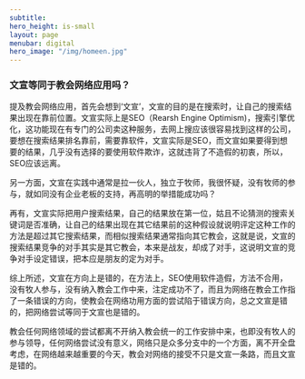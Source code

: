 ```yaml
---
subtitle: 
hero_height: is-small
layout: page
menubar: digital
hero_image: "/img/homeen.jpg"
---
```


### 文宣等同于教会网络应用吗？

提及教会网络应用，首先会想到‘文宣’，文宣的目的是在搜索时，让自己的搜索结果出现在靠前位置。文宣实际上是SEO（Rearsh Engine Optimism)，搜索引擎优化，这功能现在有专门的公司卖这种服务，去网上搜应该很容易找到这样的公司，要想在搜索结果排名靠前，需要靠软件，文宣实际是SEO，而文宣如果要得到想要的结果，几乎没有选择的要使用软件欺诈，这就违背了不造假的初衷，所以，SEO应该远离。

另一方面，文宣在实践中通常是拉一伙人，独立于牧师，我很怀疑，没有牧师的参与，就如同没有企业老板的支持，再高明的举措能成功吗？

再有，文宣实际把用户搜索结果，自己的结果放在第一位，姑且不论猜测的搜索关键词是否准确，让自己的结果出现在其它结果前的这种假设就说明评定这种工作的方法是超过其它搜索结果，而相似搜索结果通常指向其它教会，这就是说，文宣的搜索结果竞争的对手其实是其它教会，本来是战友，却成了对手，这说明文宣的竞争对手设定错误，把本应是朋友的定为对手。

综上所述，文宣在方向上是错的，在方法上，SEO使用软件造假，方法不合用，没有牧人参与，没有纳入教会工作中来，注定成功不了，而且为网络在教会工作指了一条错误的方向，使教会在网络功用方面的尝试陷于错误方向，总之文宣是错的，把网络尝试等同于文宣也是错的。

教会任何网络领域的尝试都离不开纳入教会统一的工作安排中来，也即没有牧人的参与领导，任何网络尝试没有意义，网络只是众多分支中的一个方面，离不开全盘考虑，在网络越来越重要的今天，教会对网络的接受不只是文宣一条路，而且文宣是错的。
